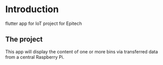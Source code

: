 # Introduction

flutter app for IoT project for Epitech

## The project

This app will display the content of one or more bins via transferred data from a central Raspberry Pi.
